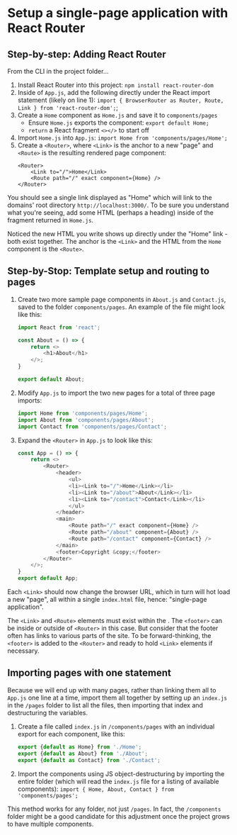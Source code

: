 # Setup a single-page application with React Router

## Step-by-step: Adding React Router

From the CLI in the project folder...

1. Install React Router into this project: `npm install react-router-dom`
2. Inside of `App.js`, add the following directly under the React import statement (likely on line 1): `import { BrowserRouter as Router, Route, Link } from 'react-router-dom';`;
3. Create a `Home` component as `Home.js` and save it to `components/pages`
   * Ensure `Home.js` exports the component: `export default Home;`
   * `return` a React fragment `<></>` to start off
4. Import `Home.js` into `App.js`: `import Home from 'components/pages/Home';`
5. Create a `<Router>`, where `<Link>` is the anchor to a new "page" and `<Route>` is the resulting rendered page component:
    ```JSX
    <Router>
        <Link to="/">Home</Link>
        <Route path="/" exact component={Home} />
    </Router>
    ```

You should see a single link displayed as "Home" which will link to the domains' root directory `http://localhost:3000/`. To be sure you understand what you're seeing, add some HTML (perhaps a heading) inside of the fragment returned in `Home.js`. 

Noticed the new HTML you write shows up directly under the "Home" link - both exist together. The anchor is the `<Link>` and the HTML from the `Home` component is the `<Route>`.

## Step-by-Stop: Template setup and routing to pages

1. Create two more sample page components in `About.js` and `Contact.js`, saved to the folder `components/pages`. An example of the file might look like this:
    ```javascript
    import React from 'react';

    const About = () => {
        return <>
            <h1>About</h1>
        </>;
    }

    export default About;
    ```
2. Modify `App.js` to import the two new pages for a total of three page imports:
    ```javascript
    import Home from 'components/pages/Home';
    import About from 'components/pages/About';
    import Contact from 'components/pages/Contact';
    ```
3. Expand the `<Router>` in `App.js` to look like this:
    ```javascript
    const App = () => {
        return <>
            <Router>
                <header>
                    <ul>
                    <li><Link to="/">Home</Link></li>
                    <li><Link to="/about">About</Link></li>
                    <li><Link to="/contact">Contact</Link></li>
                    </ul>
                </header>
                <main>
                    <Route path="/" exact component={Home} />
                    <Route path="/about" component={About} />
                    <Route path="/contact" component={Contact} />
                </main>
                <footer>Copyright &copy;</footer>
            </Router>
        </>;
    }
    export default App;
    ```

Each `<Link>` should now change the browser URL, which in turn will hot load a new "page", all within a single `index.html` file, hence: "single-page application".

The `<Link>` and `<Route>` elements must exist within the <Router>. The `<footer>` can be inside or outside of `<Router>` in this case. But consider that the footer often has links to various parts of the site. To be forward-thinking, the `<footer>` is added to the `<Router>` and ready to hold `<Link>` elements if necessary.

## Importing pages with one statement

Because we will end up with many pages, rather than linking them all to `App.js` one line at a time, import them all together by setting up an `index.js` in the `/pages` folder to list all the files, then importing that index and destructuring the variables.

1. Create a file called `index.js` in `/components/pages` with an individual export for each component, like this:
    ```javascript
    export {default as Home} from './Home';
    export {default as About} from './About';
    export {default as Contact} from './Contact';
    ```
2. Import the components using JS object-destructuring by importing the entire folder (which will read the `index.js` file for a listing of available components): `import { Home, About, Contact } from 'components/pages';`

This method works for any folder, not just `/pages`. In fact, the `/components` folder might be a good candidate for this adjustment once the project grows to have multiple components.
